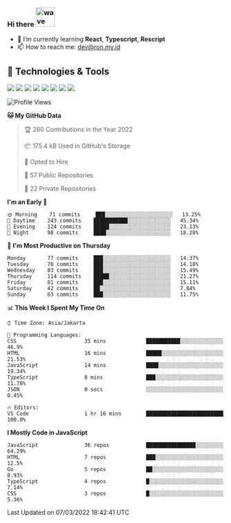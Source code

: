### Hi there <img src="https://i.ibb.co/q0Hx1KK/wave.gif" alt="wave" width="45px">

- 🌱 I’m currently learning **React**, **Typescript**, **Rescript**
- 📫 How to reach me: dev@ron.my.id

## 🔧 Technologies & Tools

![](https://img.shields.io/badge/OS-Linux-informational?style=flat&logo=linux&logoColor=white&color=2bbc8a)
![](https://img.shields.io/badge/OS-Windows-informational?style=flat&logo=windows&logoColor=white&color=2bbc8a)
![](https://img.shields.io/badge/Code-JavaScript-informational?style=flat&logo=javascript&logoColor=white&color=2bbc8a)
![](https://img.shields.io/badge/Code-Golang-informational?style=flat&logo=go&logoColor=white&color=2bbc8a)
![](https://img.shields.io/badge/Code-React-informational?style=flat&logo=react&logoColor=white&color=2bbc8a)
![](https://img.shields.io/badge/Code-Next-informational?style=flat&logo=next.js&logoColor=white&color=2bbc8a)
![](https://img.shields.io/badge/Shell-Bash-informational?style=flat&logo=gnu-bash&logoColor=white&color=2bbc8a)
![](https://img.shields.io/badge/Tools-Docker-informational?style=flat&logo=docker&logoColor=white&color=2bbc8a)

<!--START_SECTION:waka-->
![Profile Views](http://img.shields.io/badge/Profile%20Views-13-blue)

**🐱 My GitHub Data** 

> 🏆 260 Contributions in the Year 2022
 > 
> 📦 175.4 kB Used in GitHub's Storage 
 > 
> 💼 Opted to Hire
 > 
> 📜 57 Public Repositories 
 > 
> 🔑 22 Private Repositories  
 > 
**I'm an Early 🐤** 

```text
🌞 Morning    71 commits     ███░░░░░░░░░░░░░░░░░░░░░░   13.25% 
🌆 Daytime    243 commits    ███████████░░░░░░░░░░░░░░   45.34% 
🌃 Evening    124 commits    █████░░░░░░░░░░░░░░░░░░░░   23.13% 
🌙 Night      98 commits     ████░░░░░░░░░░░░░░░░░░░░░   18.28%

```
📅 **I'm Most Productive on Thursday** 

```text
Monday       77 commits     ███░░░░░░░░░░░░░░░░░░░░░░   14.37% 
Tuesday      76 commits     ███░░░░░░░░░░░░░░░░░░░░░░   14.18% 
Wednesday    83 commits     ███░░░░░░░░░░░░░░░░░░░░░░   15.49% 
Thursday     114 commits    █████░░░░░░░░░░░░░░░░░░░░   21.27% 
Friday       81 commits     ███░░░░░░░░░░░░░░░░░░░░░░   15.11% 
Saturday     42 commits     ██░░░░░░░░░░░░░░░░░░░░░░░   7.84% 
Sunday       63 commits     ███░░░░░░░░░░░░░░░░░░░░░░   11.75%

```


📊 **This Week I Spent My Time On** 

```text
⌚︎ Time Zone: Asia/Jakarta

💬 Programming Languages: 
CSS                      35 mins             ███████████░░░░░░░░░░░░░░   46.9% 
HTML                     16 mins             █████░░░░░░░░░░░░░░░░░░░░   21.53% 
JavaScript               14 mins             ████░░░░░░░░░░░░░░░░░░░░░   19.34% 
TypeScript               8 mins              ███░░░░░░░░░░░░░░░░░░░░░░   11.78% 
JSON                     0 secs              ░░░░░░░░░░░░░░░░░░░░░░░░░   0.45%

🔥 Editors: 
VS Code                  1 hr 16 mins        █████████████████████████   100.0%

```

**I Mostly Code in JavaScript** 

```text
JavaScript               36 repos            ████████████████░░░░░░░░░   64.29% 
HTML                     7 repos             ███░░░░░░░░░░░░░░░░░░░░░░   12.5% 
Go                       5 repos             ██░░░░░░░░░░░░░░░░░░░░░░░   8.93% 
TypeScript               4 repos             █░░░░░░░░░░░░░░░░░░░░░░░░   7.14% 
CSS                      3 repos             █░░░░░░░░░░░░░░░░░░░░░░░░   5.36%

```



 Last Updated on 07/03/2022 18:42:41 UTC
<!--END_SECTION:waka-->
